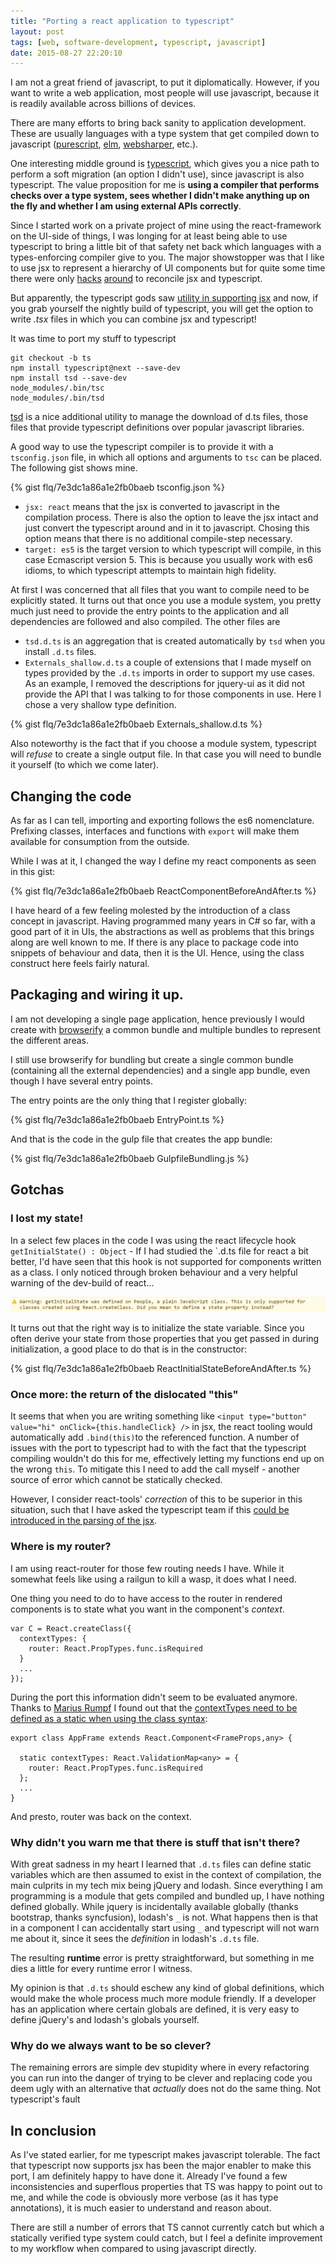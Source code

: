 ```yaml
---
title: "Porting a react application to typescript"
layout: post
tags: [web, software-development, typescript, javascript]
date: 2015-08-27 22:20:10
---
```


I am not a great friend of javascript, to put it diplomatically. However, if you want to write a web application, most people will use javascript, because it is readily available across billions of devices.

There are many efforts to bring back sanity to application development. These are usually languages with a type system that get compiled down to javascript ([purescript][1], [elm][2], [websharper][3], etc.).

One interesting middle ground is [typescript][4], which gives you a nice path to perform a soft migration (an option I didn't use), since javascript is also typescript. The value proposition for me is **using a compiler that performs checks over a type system, sees whether I didn't make anything up on the fly and whether I am using external APIs correctly**.

Since I started work on a private project of mine using the react-framework on the UI-side of things, I was longing for at least being able to use typescript to bring a little bit of that safety net back which languages with a types-enforcing compiler give to you. The major showstopper was that I like to use jsx to represent a hierarchy of UI components but for quite some time there were only [hacks][5] [around][6] to reconcile jsx and typescript.

But apparently, the typescript gods saw [utility in supporting jsx][7] and now, if you grab yourself the nightly build of typescript, you will get the option to write *.tsx* files in which you can combine jsx and typescript!

It was time to port my stuff to typescript

	git checkout -b ts
	npm install typescript@next --save-dev
	npm install tsd --save-dev
	node_modules/.bin/tsc
	node_modules/.bin/tsd

[tsd][8] is a nice additional utility to manage the download of d.ts files, those files that provide typescript definitions over popular javascript libraries.

A good way to use the typescript compiler is to provide it with a `tsconfig.json` file, in which all options and arguments to `tsc` can be placed. The following gist shows mine.

{% gist flq/7e3dc1a86a1e2fb0baeb tsconfig.json %}

* `jsx: react` means that the jsx is converted to javascript in the compilation process. There is also the option to leave the jsx intact and just convert the typescript around and in it to javascript. Chosing this option means that there is no additional compile-step necessary.
* `target: es5` is the target version to which typescript will compile, in this case Ecmascript version 5. This is because you usually work with es6 idioms, to which typescript attempts to maintain high fidelity.

At first I was concerned that all files that you want to compile need to be explicitly stated. It turns out that once you use a module system, you pretty much just need to provide the entry points to the application and all dependencies are followed and also compiled. The other files are

* `tsd.d.ts` is an aggregation that is created automatically by `tsd` when you install `.d.ts` files.
* `Externals_shallow.d.ts` a couple of extensions that I made myself on types provided by the `.d.ts` imports in order to support my use cases. As an example, I removed the descriptions for jquery-ui as it did not provide the API that I was talking to for those components in use. Here I chose a very shallow type definition.

{% gist flq/7e3dc1a86a1e2fb0baeb Externals_shallow.d.ts %}

Also noteworthy is the fact that if you choose a module system, typescript will *refuse* to create a single output file. In that case you will need to bundle it yourself (to which we come later).

## Changing the code

As far as I can tell, importing and exporting follows the es6 nomenclature. Prefixing classes, interfaces and functions with `export` will make them available for consumption from the outside.

While I was at it, I changed the way I define my react components as seen in this gist:

{% gist flq/7e3dc1a86a1e2fb0baeb ReactComponentBeforeAndAfter.ts %}

I have heard of a few feeling molested by the introduction of a class concept in javascript. Having programmed many years in C# so far, with a good part of it in UIs, the abstractions as well as problems that this brings along are well known to me. If there is any place to package code into snippets of behaviour and data, then it is the UI. Hence, using the class construct here feels fairly natural.

## Packaging and wiring it up.

I am not developing a single page application, hence previously I would create with [browserify][9] a common bundle and multiple bundles to represent the different areas.

I still use browserify for bundling but create a single common bundle (containing all the external dependencies) and a single app bundle, even though I have several entry points.

The entry points are the only thing that I register globally:

{% gist flq/7e3dc1a86a1e2fb0baeb EntryPoint.ts %}

And that is the code in the gulp file that creates the app bundle:

{% gist flq/7e3dc1a86a1e2fb0baeb GulpfileBundling.js %}

## Gotchas

### I lost my state!

In a select few places in the code I was using the react lifecycle hook `getInitialState() : Object` - If I had studied the `.d.ts file for react a bit better, I'd have seen that this hook is not supported for components written as a class. I only noticed through broken behaviour and a very helpful warning of the dev-build of react...

![the funky bus](/public/assets/reactwarningstate.png "getInitialState not supported")

It turns out that the right way is to initialize the state variable. Since you often derive your state from those properties that you get passed in during initialization, a good place to do that is in the constructor:

{% gist flq/7e3dc1a86a1e2fb0baeb ReactInitialStateBeforeAndAfter.ts %}

### Once more: the return of the dislocated "this"

It seems that when you are writing something like `<input type="button" value="hi" onClick={this.handleClick} />` in jsx, the react tooling would automatically add `.bind(this)`to the referenced function. A number of issues with the port to typescript had to with the fact that the typescript compiling wouldn't do this for me, effectively letting my functions end up on the wrong `this`. To mitigate this I need to add the call myself - another source of error which cannot be statically checked.

However, I consider react-tools' _correction_ of this to be superior in this situation, such that I have asked the typescript team if this [could be introduced in the parsing of the jsx][10].

### Where is my router?

I am using react-router for those few routing needs I have. While it somewhat feels like using a railgun to kill a wasp, it does what I need.

One thing you need to do to have access to the router in rendered components is to state what you want in the component's *context*.

	var C = React.createClass({
	  contextTypes: {
		router: React.PropTypes.func.isRequired
	  }
	  ...
	});

During the port this information didn't seem to be evaluated anymore. Thanks to [Marius Rumpf][12] I found out that the [contextTypes need to be defined as a static when using the class syntax][11]:

	export class AppFrame extends React.Component<FrameProps,any> {

	  static contextTypes: React.ValidationMap<any> = {
	    router: React.PropTypes.func.isRequired
	  };
	  ...	
	}

And presto, router was back on the context.

### Why didn't you warn me that there is stuff that isn't there?

With great sadness in my heart I learned that `.d.ts` files can define static variables which are then assumed to exist in the context of compilation, the main culprits in my tech mix being jQuery and lodash. Since everything I am programming is a module that gets compiled and bundled up, I have nothing defined globally. While jquery is incidentally available globally (thanks bootstrap, thanks syncfusion), lodash's `_` is not. What happens then is that in a component I can accidentally start using `_` and typescript will not warn me about it, since it sees the _definition_ in lodash's `.d.ts` file.

The resulting **runtime** error is pretty straightforward, but something in me dies a little for every runtime error I witness.

My opinion is that `.d.ts` should eschew any kind of global definitions, which would make the whole process much more module friendly. If a developer has an application where certain globals are defined, it is very easy to define jQuery's and lodash's globals yourself.

### Why do we always want to be so clever?

The remaining errors are simple dev stupidity where in every refactoring you can run into the danger of trying to be clever and replacing code you deem ugly with an alternative that _actually_ does not do the same thing. Not typescript's fault

## In conclusion

As I've stated earlier, for me typescript makes javascript tolerable. The fact that typescript now supports jsx has been the major enabler to make this port, I am definitely happy to have done it. Already I've found a few inconsistencies and superflous properties that TS was happy to point out to me, and while the code is obviously more verbose (as it has type annotations), it is much easier to understand and reason about.

There are still a number of errors that TS cannot currently catch but which a statically verified type system could catch, but I feel a definite improvement to my workflow when compared to using javascript directly. 


[1]: http://www.purescript.org
[2]: http://elm-lang.org
[3]: http://websharper.com/samples
[4]: http://www.typescriptlang.org
[5]: https://www.youtube.com/watch?v=9PTa9-PPVAc
[6]: https://www.npmjs.com/package/jsx-typescript
[7]: http://www.jbrantly.com/typescript-and-jsx/
[8]: http://definitelytyped.org/tsd/
[9]: http://browserify.org
[10]: https://github.com/Microsoft/TypeScript/issues/4530
[11]: https://github.com/rackt/react-router/issues/975#issuecomment-84463196
[12]: https://github.com/MariusRumpf	